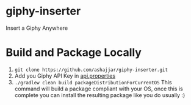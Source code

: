 # giphy-inserter

Insert a Giphy Anywhere

# Build and Package Locally

1. `git clone https://github.com/ashajjar/giphy-inserter.git`
2. Add you Giphy API Key in [api.properties](https://github.com/ashajjar/giphy-inserter/blob/main/src/jvmMain/resources/api.properties#L1)
3. `./gradlew clean build packageDistributionForCurrentOS` This command will build a package compliant with your OS, once this is complete you can install the resulting package like you do usually :)
